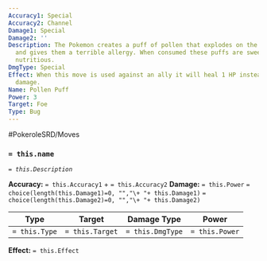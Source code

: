 ```yaml
---
Accuracy1: Special
Accuracy2: Channel
Damage1: Special
Damage2: ''
Description: The Pokemon creates a puff of pollen that explodes on the foe's face
  and gives them a terrible allergy. When consumed these puffs are sweet and very
  nutritious.
DmgType: Special
Effect: When this move is used against an ally it will heal 1 HP instead of dealing
  damage.
Name: Pollen Puff
Power: 3
Target: Foe
Type: Bug
---
```


#PokeroleSRD/Moves

### `= this.name` 
*`= this.Description`*

**Accuracy:** `= this.Accuracy1` + `= this.Accuracy2`
**Damage:** `= this.Power` `= choice(length(this.Damage1)=0, "","\+ "+ this.Damage1)` `= choice(length(this.Damage2)=0, "","\+ "+ this.Damage2)`

| Type          | Target          | Damage Type          | Power          |
| ------------- | --------------- | ---------------- | -------------- |
| `= this.Type` | `= this.Target` | `= this.DmgType` | `= this.Power` | 

**Effect:** `= this.Effect`